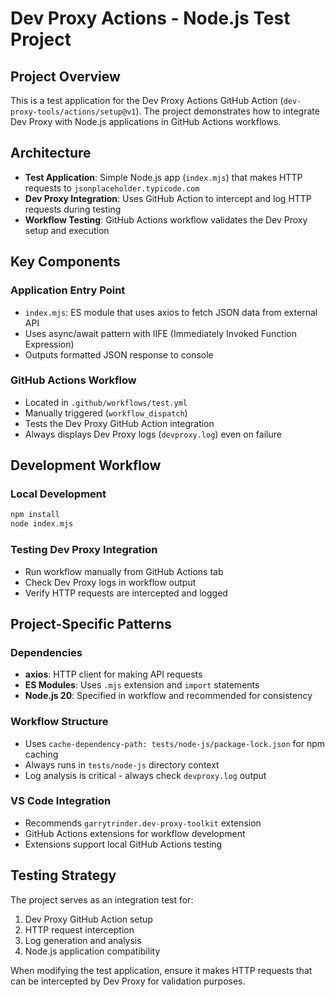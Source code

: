# Dev Proxy Actions - Node.js Test Project

## Project Overview

This is a test application for the Dev Proxy Actions GitHub Action (`dev-proxy-tools/actions/setup@v1`). The project demonstrates how to integrate Dev Proxy with Node.js applications in GitHub Actions workflows.

## Architecture

- **Test Application**: Simple Node.js app (`index.mjs`) that makes HTTP requests to `jsonplaceholder.typicode.com`
- **Dev Proxy Integration**: Uses GitHub Action to intercept and log HTTP requests during testing
- **Workflow Testing**: GitHub Actions workflow validates the Dev Proxy setup and execution

## Key Components

### Application Entry Point
- `index.mjs`: ES module that uses axios to fetch JSON data from external API
- Uses async/await pattern with IIFE (Immediately Invoked Function Expression)
- Outputs formatted JSON response to console

### GitHub Actions Workflow
- Located in `.github/workflows/test.yml`
- Manually triggered (`workflow_dispatch`)
- Tests the Dev Proxy GitHub Action integration
- Always displays Dev Proxy logs (`devproxy.log`) even on failure

## Development Workflow

### Local Development
```bash
npm install
node index.mjs
```

### Testing Dev Proxy Integration
- Run workflow manually from GitHub Actions tab
- Check Dev Proxy logs in workflow output
- Verify HTTP requests are intercepted and logged

## Project-Specific Patterns

### Dependencies
- **axios**: HTTP client for making API requests
- **ES Modules**: Uses `.mjs` extension and `import` statements
- **Node.js 20**: Specified in workflow and recommended for consistency

### Workflow Structure
- Uses `cache-dependency-path: tests/node-js/package-lock.json` for npm caching
- Always runs in `tests/node-js` directory context
- Log analysis is critical - always check `devproxy.log` output

### VS Code Integration
- Recommends `garrytrinder.dev-proxy-toolkit` extension
- GitHub Actions extensions for workflow development
- Extensions support local GitHub Actions testing

## Testing Strategy

The project serves as an integration test for:
1. Dev Proxy GitHub Action setup
2. HTTP request interception
3. Log generation and analysis
4. Node.js application compatibility

When modifying the test application, ensure it makes HTTP requests that can be intercepted by Dev Proxy for validation purposes.
